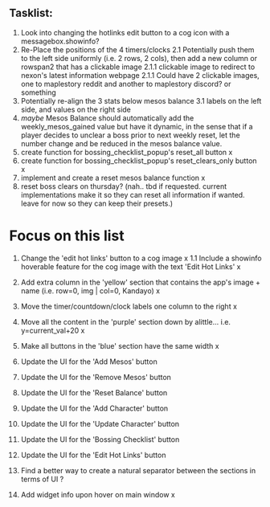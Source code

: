 ## Tasklist:

1. Look into changing the hotlinks edit button to a cog icon with a messagebox.showinfo?
2. Re-Place the positions of the 4 timers/clocks
2.1 Potentially push them to the left side uniformly (i.e. 2 rows, 2 cols), then add a new column or rowspan2 that has a clickable image
2.1.1 clickable image to redirect to nexon's latest information webpage
2.1.1 Could have 2 clickable images, one to maplestory reddit and another to maplestory discord? or something
3. Potentially re-align the 3 stats below mesos balance
3.1 labels on the left side, and values on the right side
4. *maybe* Mesos Balance should automatically add the weekly_mesos_gained value but have it dynamic, 
in the sense that if a player decides to unclear a boss prior to next weekly reset, let the number change and be reduced in the 
mesos balance value.
5. create function for bossing_checklist_popup's reset_all button x
6. create function for bossing_checklist_popup's reset_clears_only button x
7. implement and create a reset mesos balance function x 
8. reset boss clears on thursday? (nah.. tbd if requested. current implementations make it so they can reset all information if wanted. leave for now so they can keep their presets.)




# Focus on this list
1. Change the 'edit hot links' button to a cog image x 
1.1 Include a showinfo hoverable feature for the cog image with the text 'Edit Hot Links' x
2. Add extra column in the 'yellow' section that contains the app's image + name (i.e. row=0, img | col=0, Kandayo) x
3. Move the timer/countdown/clock labels one column to the right x
4. Move all the content in the 'purple' section down by alittle... i.e. y=current_val+20 x
5. Make all buttons in the 'blue' section have the same width x


6. Update the UI for the 'Add Mesos' button 
7. Update the UI for the 'Remove Mesos' button
8. Update the UI for the 'Reset Balance' button
9. Update the UI for the 'Add Character' button
10. Update the UI for the 'Update Character' button
11. Update the UI for the 'Bossing Checklist' button
12. Update the UI for the 'Edit Hot Links' button
13. Find a better way to create a natural separator between the sections in terms of UI ?
14. Add widget info upon hover on main window x

